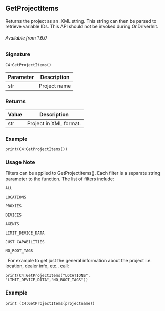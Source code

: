## GetProjectItems

Returns the project as an .XML string. This string can then be parsed to retrieve variable IDs. This API should not be invoked during OnDriverInit.

###### Available from 1.6.0


### Signature

`C4:GetProjectItems()`


| Parameter | Description |
| --- | --- |
| str | Project name |


### Returns

| Value | Description |
| --- | --- |
| str | Project in XML format. |


### Example

`print(C4:GetProjectItems())
`

### Usage Note

Filters can be applied to GetProjectItems(). Each filter is a separate string parameter to the function. The list of filters include:

`ALL`

`LOCATIONS`

`PROXIES`

`DEVICES`

`AGENTS`

`LIMIT_DEVICE_DATA`

`JUST_CAPABILITIES`

`NO_ROOT_TAGS`

 
For example to get just the general information about the project i.e. location, dealer info, etc.. call:


`print(C4:GetProjectItems("LOCATIONS", "LIMIT_DEVICE_DATA","NO_ROOT_TAGS"))`


### Example

`print (C4:GetProjectItems(projectname))`







